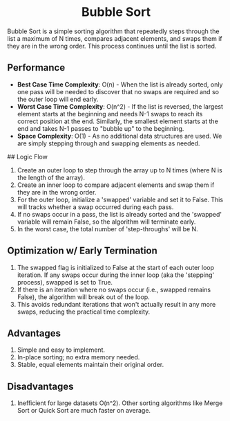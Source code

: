 <h1 align="center">Bubble Sort</h1>
Bubble Sort is a simple sorting algorithm that repeatedly steps through the list a maximum of N times, compares adjacent elements, and swaps them if they are in the wrong order. This process continues until the list is sorted.

## Performance
- **Best Case Time Complexity**: O(n) - When the list is already sorted, only one pass will be needed to discover that no swaps are required and so the outer loop will end early.
- **Worst Case Time Complexity**: O(n^2) - If the list is reversed, the largest element starts at the beginning and needs N-1 swaps to reach its correct position at the end. Similarly, the smallest element starts at the end and takes N-1 passes to "bubble up" to the beginning.
- **Space Complexity**: O(1) - As no additional data structures are used. We are simply stepping through and swapping elements as needed.

## Logic Flow
1. Create an outer loop to step through the array up to N times (where N is the length of the array).
2. Create an inner loop to compare adjacent elements and swap them if they are in the wrong order.
3. For the outer loop, initialize a 'swapped' variable and set it to False. This will tracks whether a swap occurred during each pass.
4. If no swaps occur in a pass, the list is already sorted and the 'swapped' variable will remain False, so the algorithm will terminate early.
5. In the worst case, the total number of 'step-throughs' will be N.

## Optimization w/ Early Termination
1. The swapped flag is initialized to False at the start of each outer loop iteration. If any swaps occur during the inner loop (aka the 'stepping' process), swapped is set to True.
2. If there is an iteration where no swaps occur (i.e., swapped remains False), the algorithm will break out of the loop.
3. This avoids redundant iterations that won't actually result in any more swaps, reducing the practical time complexity. 

## Advantages
1. Simple and easy to implement.
2. In-place sorting; no extra memory needed.
3. Stable, equal elements maintain their original order.

## Disadvantages
1. Inefficient for large datasets O(n^2). Other sorting algorithms like Merge Sort or Quick Sort are much faster on average.